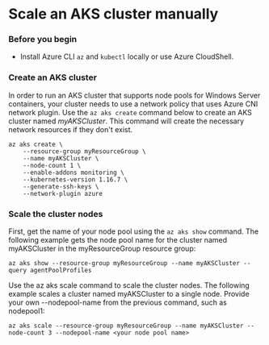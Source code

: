 # Scale an AKS cluster manually

### Before you begin

- Install Azure CLI `az` and `kubectl` locally or use Azure CloudShell.

### Create an AKS cluster

In order to run an AKS cluster that supports node pools for Windows Server containers, your cluster needs to use a network policy that uses Azure CNI network plugin.
Use the `az aks create` command below to create an AKS cluster named *myAKSCluster*. This command will create the necessary network resources if they don't exist.

```azurecli-interactive
az aks create \
    --resource-group myResourceGroup \
    --name myAKSCluster \
    --node-count 1 \
    --enable-addons monitoring \
    --kubernetes-version 1.16.7 \
    --generate-ssh-keys \
    --network-plugin azure
```

### Scale the cluster nodes

First, get the name of your node pool using the `az aks show` command. 
The following example gets the node pool name for the cluster named myAKSCluster in the myResourceGroup resource group:

```azurecli
az aks show --resource-group myResourceGroup --name myAKSCluster --query agentPoolProfiles
```

Use the az aks scale command to scale the cluster nodes. 
The following example scales a cluster named myAKSCluster to a single node. 
Provide your own --nodepool-name from the previous command, such as nodepool1:

```azurecli
az aks scale --resource-group myResourceGroup --name myAKSCluster --node-count 3 --nodepool-name <your node pool name>
```